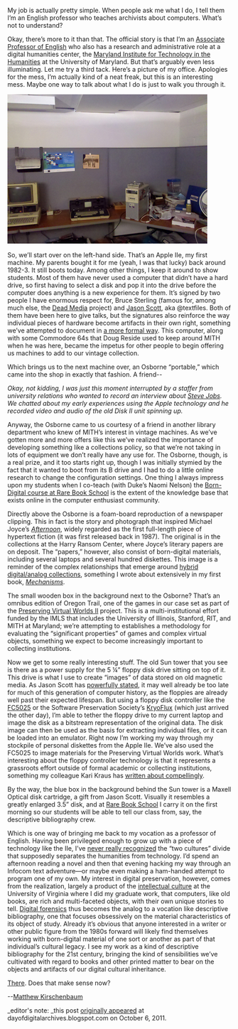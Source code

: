 My job is actually pretty simple. When people ask me what I do, I tell them I’m an English professor who teaches archivists about computers. What’s not to understand?

Okay, there’s more to it than that. The official story is that I’m an [Associate Professor of English](http://www.english.umd.edu/users/mgk) who also has a research and administrative role at a digital humanities center, the [Maryland Institute for Technology in the Humanities](http://mith.umd.edu/) at the University of Maryland. But that’s arguably even less illuminating. Let me try a third tack. Here’s a picture of my office. Apologies for the mess, I’m actually kind of a neat freak, but this is an interesting mess. Maybe one way to talk about what I do is just to walk you through it.

![Matt's Office](../../images/2014-02-blog_mattoffice.jpg)

So, we’ll start over on the left-hand side. That’s an Apple IIe, my first machine. My parents bought it for me (yeah, I was that lucky) back around 1982-3. It still boots today. Among other things, I keep it around to show students. Most of them have never used a computer that didn’t have a hard drive, so first having to select a disk and pop it into the drive before the computer does anything is a new experience for them. It’s signed by two people I have enormous respect for, Bruce Sterling (famous for, among much else, the [Dead Media](http://www.deadmedia.org/) project) and [Jason Scott](http://ascii.textfiles.com/), aka @textfiles. Both of them have been here to give talks, but the signatures also reinforce the way individual pieces of hardware become artifacts in their own right, something we’ve attempted to document in [a more formal way](http://mith.umd.edu/research/miths-vintage-computers/ "MITH’s Vintage Computers"). This computer, along with some Commodore 64s that Doug Reside used to keep around MITH when he was here, became the impetus for other people to begin offering us machines to add to our vintage collection.

Which brings us to the next machine over, an Osborne “portable,” which came into the shop in exactly that fashion. A friend--

_Okay, not kidding, I was just this moment interrupted by a staffer from university relations who wanted to record an interview about [Steve Jobs](http://www.apple.com/). We chatted about my early experiences using the Apple technology and he recorded video and audio of the old Disk II unit spinning up._

Anyway, the Osborne came to us courtesy of a friend in another library department who knew of MITH’s interest in vintage machines. As we’ve gotten more and more offers like this we’ve realized the importance of developing something like a collections policy, so that we’re not taking in lots of equipment we don’t really have any use for. The Osborne, though, is a real prize, and it too starts right up, though I was initially stymied by the fact that it wanted to boot from its B drive and I had to do a little online research to change the configuration settings. One thing I always impress upon my students when I co-teach (with Duke’s Naomi Nelson) the [Born-Digital course at Rare Book School](http://www.rarebookschool.org/courses/libraries/l95/) is the extent of the knowledge base that exists online in the computer enthusiast community.

Directly above the Osborne is a foam-board reproduction of a newspaper clipping. This in fact is the story and photograph that inspired Michael Joyce’s _[Afternoon](http://www.eastgate.com/catalog/Afternoon.html)_, widely regarded as the first full-length piece of hypertext fiction (it was first released back in 1987). The original is in the collections at the Harry Ransom Center, where Joyce’s literary papers are on deposit. The “papers,” however, also consist of born-digital materials, including several laptops and several hundred diskettes. This image is a reminder of the complex relationships that emerge around [hybrid digital/analog collections](http://www.neh.gov/ODH/Default.aspx?tabid=111&id=37), something I wrote about extensively in my first book, _[Mechanisms](http://mechanisms-book.blogspot.com/)_.

The small wooden box in the background next to the Osborne? That’s an omnibus edition of Oregon Trail, one of the games in our case set as part of the [Preserving Virtual Worlds II](http://www.lis.illinois.edu/articles/2010/09/preserving-virtual-worlds-ii-awarded-more-750000-imls) project. This is a multi-institutional effort funded by the IMLS that includes the University of Illinois, Stanford, RIT, and MITH at Maryland; we’re attempting to establishes a methodology for evaluating the “significant properties” of games and complex virtual objects, something we expect to become increasingly important to collecting institutions.

Now we get to some really interesting stuff. The old Sun tower that you see is there as a power supply for the 5 ¼” floppy disk drive sitting on top of it. This drive is what I use to create “images” of data stored on old magnetic media. As Jason Scott has [powerfully stated](http://ascii.textfiles.com/archives/3191), it may well already be too late for much of this generation of computer history, as the floppies are already well past their expected lifespan. But using a floppy disk controller like the [FC5025](http://www.deviceside.com/fc5025.html) or the Software Preservation Society’s [KryoFlux](http://www.kryoflux.com/) (which just arrived the other day), I’m able to tether the floppy drive to my current laptop and image the disk as a bitstream representation of the original data. The disk image can then be used as the basis for extracting individual files, or it can be loaded into an emulator. Right now I’m working my way through my stockpile of personal diskettes from the Apple IIe. We’ve also used the FC5025 to image materials for the Preserving Virtual Worlds work. What’s interesting about the floppy controller technology is that it represents a grassroots effort outside of formal academic or collecting institutions, something my colleague Kari Kraus has [written about compellingly](http://www.nytimes.com/2011/08/07/opinion/sunday/when-data-disappears.html).

By the way, the blue box in the background behind the Sun tower is a Maxell Optical disk cartridge, a gift from Jason Scott. Visually it resembles a greatly enlarged 3.5” disk, and at [Rare Book School](http://www.rarebookschool.org/courses/libraries/l95/) I carry it on the first morning so our students will be able to tell our class from, say, the descriptive bibliography crew.

Which is one way of bringing me back to my vocation as a professor of English. Having been privileged enough to grow up with a piece of technology like the IIe, I’ve [never really recognized](http://chronicle.com/article/Hello-Worlds/5476) the “two cultures” divide that supposedly separates the humanities from technology. I’d spend an afternoon reading a novel and then that evening hacking my way through an Infocom text adventure—or maybe even making a ham-handed attempt to program one of my own. My interest in digital preservation, however, comes from the realization, largely a product of the [intellectual culture](http://www.iath.virginia.edu/) at the University of Virginia where I did my graduate work, that computers, like old books, are rich and multi-faceted objects, with their own unique stories to tell. [Digital forensics](http://bitcurator.net/) thus becomes the analog to a vocation like descriptive bibliography, one that focuses obsessively on the material characteristics of its object of study. Already it’s obvious that anyone interested in a writer or other public figure from the 1980s forward will likely find themselves working with born-digital material of one sort or another as part of that individual’s cultural legacy. I see my work as a kind of descriptive bibliography for the 21st century, bringing the kind of sensibilities we’ve cultivated with regard to books and other printed matter to bear on the objects and artifacts of our digital cultural inheritance.

[There](http://vimeo.com/28006483). Does that make sense now?

\--[Matthew Kirschenbaum](http://mkirschenbaum.wordpress.com/)

\_editor's note: \_this post [originally appeared](http://dayofdigitalarchives.blogspot.com/2011/10/english-professor-among-archivists.html) at dayofdigitalarchives.blogspot.com on October 6, 2011.